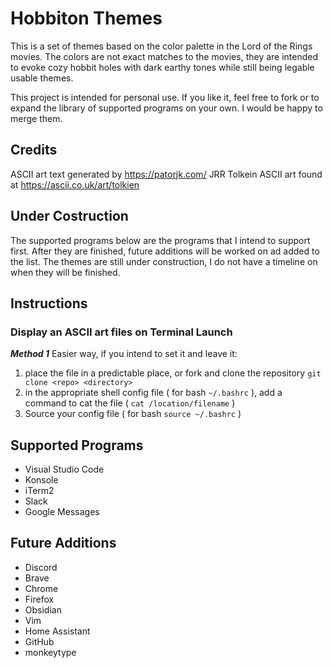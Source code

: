 # Hobbiton Themes

This is a set of themes based on the color palette in the Lord of the Rings movies. The colors are not exact matches to the movies, they are intended to evoke cozy hobbit holes with dark earthy tones while still being legable usable themes.

This project is intended for personal use. If you like it, feel free to fork or to expand the library of supported programs on your own. I would be happy to merge them. 

## Credits
ASCII art text generated by https://patorjk.com/
JRR Tolkein ASCII art found at https://ascii.co.uk/art/tolkien

## Under Costruction

The supported programs below are the programs that I intend to support first. After they are finished, future additions will be worked on ad added to the list. The themes are still under construction, I do not have a timeline on when they will be finished.

## Instructions

### Display an ASCII art files on Terminal Launch
***Method 1***
Easier way, if you intend to set it and leave it:
1. place the file in a predictable place, or fork and clone the repository `git clone <repo> <directory>`
2. in the appropriate shell config file ( for bash `~/.bashrc` ), add a command to cat the file ( `cat /location/filename` ) 
3. Source your config file ( for bash `source ~/.bashrc` )

## Supported Programs

 - Visual Studio Code
 - Konsole
 - iTerm2
 - Slack
 - Google Messages

 ## Future Additions

  - Discord
  - Brave
  - Chrome
  - Firefox
  - Obsidian
  - Vim
  - Home Assistant
  - GitHub
  - monkeytype
  
